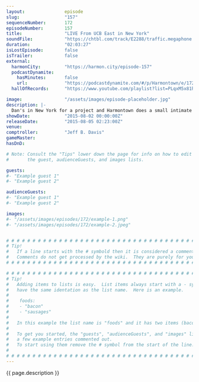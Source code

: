 ```yaml
---
layout:               episode
slug:                 "157"
sequenceNumber:       172
episodeNumber:        157
title:                "LIVE From UCB East in New York"
soundFile:            "https://chtbl.com/track/E2288/traffic.megaphone.fm/STA2828358188.mp3?updated=1561418820"
duration:             "02:03:27"
isLostEpisode:        false
isTrailer:            false
external:
  harmonCity:         "https://harmon.city/episode-157"
  podcastDynamite:
    hasMinutes:       false
    url:              "https://podcastdynamite.com/#/p/Harmontown/e/172/157"
  hallOfRecords:      "https://www.youtube.com/playlist?list=PLqxM5x81hNOaZlOQ7Um1_p4Egsgc9LmII"

image:                "/assets/images/episode-placeholder.jpg"
description: |-
  Dan's in New York for a project and Harmontown does a small intimate show at Upright Citizens Brigade Theater East. Daily Show writer Rory Albanese swings by, Absinth is drank. Drunk? Dranken? Whatever!
showDate:             "2015-08-02 00:00:00Z"
releaseDate:          "2015-08-05 02:23:00Z"
venue:                
comptroller:          "Jeff B. Davis"
gameMaster:           
hasDnD:               

# Note: Consult the "Tips" lower down the page for info on how to edit
#       the guest, audienceGuests, and images lists.

guests:
#- "Example guest 1"
#- "Example guest 2"

audienceGuests:
#- "Example guest 1"
#- "Example guest 2"

images:
#- "/assets/images/episodes/172/example-1.png"
#- "/assets/images/episodes/172/example-2.jpeg"


# # # # # # # # # # # # # # # # # # # # # # # # # # # # # # # # # # # # # # # # # # # # #
# Tip!
#   If a line starts with the # symbold then it is considered a comment.
#   Comments do not get processed by the wiki.  They are purely for your information.
# # # # # # # # # # # # # # # # # # # # # # # # # # # # # # # # # # # # # # # # # # # # #

# # # # # # # # # # # # # # # # # # # # # # # # # # # # # # # # # # # # # # # # # # # # #
# Tip!
#   Adding items to lists is easy.  List items always start with a - symbol and have
#   have the same identation as the list name.  Here is an example.
#
#    foods:
#    - "bacon"
#    - "sausages"
#
#   In this example the list name is "foods" and it has two items (bacon, and sausages).
#
#   To get you started, the "guests", "audienceGuests", and "images" lists below have
#   a few example entries commented out.
#   To start using them remove the # symbol from the start of the line.
#
# # # # # # # # # # # # # # # # # # # # # # # # # # # # # # # # # # # # # # # # # # # # #
---
```


<!-- The episode description will be rendered here -->
{{ page.description }}

<!-- Add your content BELOW here -->
<!-- vvvvvvvvvvvvvvvvvvvvvvvvvvv -->




<!-- ^^^^^^^^^^^^^^^^^^^^^^^^^^^ -->
<!-- Add your content ABOVE here -->

<!-- The episode gallery will be rendered here -->